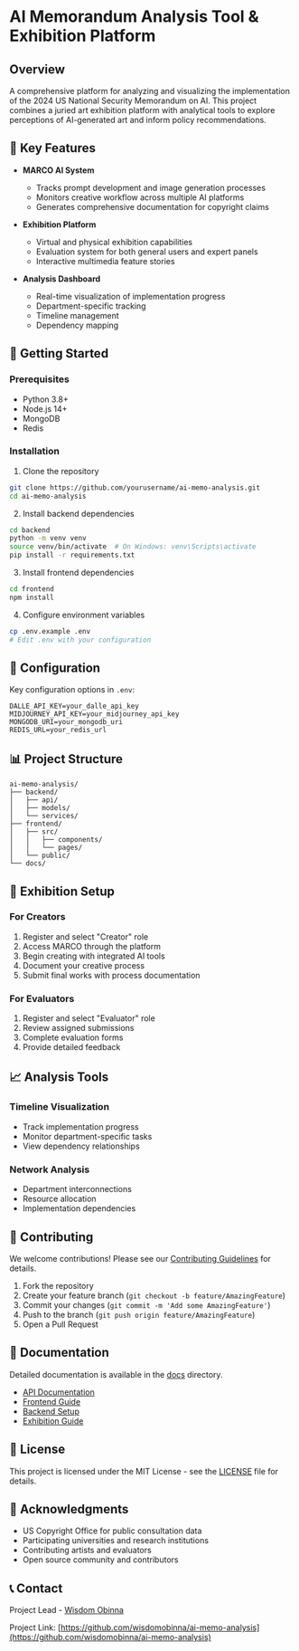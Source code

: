 # AI Memorandum Analysis Tool & Exhibition Platform

## Overview
A comprehensive platform for analyzing and visualizing the implementation of the 2024 US National Security Memorandum on AI. This project combines a juried art exhibition platform with analytical tools to explore perceptions of AI-generated art and inform policy recommendations.

## 🎯 Key Features

- **MARCO AI System**
  - Tracks prompt development and image generation processes
  - Monitors creative workflow across multiple AI platforms
  - Generates comprehensive documentation for copyright claims

- **Exhibition Platform**
  - Virtual and physical exhibition capabilities
  - Evaluation system for both general users and expert panels
  - Interactive multimedia feature stories

- **Analysis Dashboard**
  - Real-time visualization of implementation progress
  - Department-specific tracking
  - Timeline management
  - Dependency mapping

## 🚀 Getting Started

### Prerequisites
- Python 3.8+
- Node.js 14+
- MongoDB
- Redis

### Installation

1. Clone the repository
```bash
git clone https://github.com/yourusername/ai-memo-analysis.git
cd ai-memo-analysis
```

2. Install backend dependencies
```bash
cd backend
python -m venv venv
source venv/bin/activate  # On Windows: venv\Scripts\activate
pip install -r requirements.txt
```

3. Install frontend dependencies
```bash
cd frontend
npm install
```

4. Configure environment variables
```bash
cp .env.example .env
# Edit .env with your configuration
```

## 🔧 Configuration

Key configuration options in `.env`:

```env
DALLE_API_KEY=your_dalle_api_key
MIDJOURNEY_API_KEY=your_midjourney_api_key
MONGODB_URI=your_mongodb_uri
REDIS_URL=your_redis_url
```

## 📊 Project Structure

```
ai-memo-analysis/
├── backend/
│   ├── api/
│   ├── models/
│   └── services/
├── frontend/
│   ├── src/
│   │   ├── components/
│   │   └── pages/
│   └── public/
└── docs/
```

## 🎨 Exhibition Setup

### For Creators
1. Register and select "Creator" role
2. Access MARCO through the platform
3. Begin creating with integrated AI tools
4. Document your creative process
5. Submit final works with process documentation

### For Evaluators
1. Register and select "Evaluator" role
2. Review assigned submissions
3. Complete evaluation forms
4. Provide detailed feedback

## 📈 Analysis Tools

### Timeline Visualization
- Track implementation progress
- Monitor department-specific tasks
- View dependency relationships

### Network Analysis
- Department interconnections
- Resource allocation
- Implementation dependencies

## 🤝 Contributing

We welcome contributions! Please see our [Contributing Guidelines](CONTRIBUTING.md) for details.

1. Fork the repository
2. Create your feature branch (`git checkout -b feature/AmazingFeature`)
3. Commit your changes (`git commit -m 'Add some AmazingFeature'`)
4. Push to the branch (`git push origin feature/AmazingFeature`)
5. Open a Pull Request

## 📝 Documentation

Detailed documentation is available in the [docs](./docs) directory.

- [API Documentation](./docs/api.md)
- [Frontend Guide](./docs/frontend.md)
- [Backend Setup](./docs/backend.md)
- [Exhibition Guide](./docs/exhibition.md)

## 📄 License

This project is licensed under the MIT License - see the [LICENSE](LICENSE) file for details.

## 🙏 Acknowledgments

- US Copyright Office for public consultation data
- Participating universities and research institutions
- Contributing artists and evaluators
- Open source community and contributors

## 📞 Contact

Project Lead - [Wisdom Obinna](mailto:wisdom.k.obinna@gmail.com)

Project Link: [https://github.com/wisdomobinna/ai-memo-analysis](https://github.com/wisdomobinna/ai-memo-analysis)
